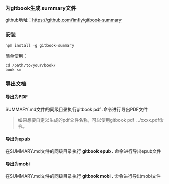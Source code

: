 ### 为gitbook生成 summary文件
github地址：https://github.com/imfly/gitbook-summary

### 安装
~~~ Java
npm install -g gitbook-summary
~~~
简单使用：
~~~
cd /path/to/your/book/
book sm
~~~

### 导出文档
#### 导出为PDF

SUMMARY.md文件的同级目录执行gitbook pdf .命令进行导出PDF文件

> 如果想要自定义生成的pdf文件名称，可以使用gitbook pdf . ./xxxx.pdf命令。

#### 导出为epub
在SUMMARY.md文件的同级目录执行 **gitbook epub .** 命令进行导出epub文件

#### 导出为mobi
在SUMMARY.md文件的同级目录执行 **gitbook mobi .** 命令进行导出mobi文件